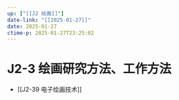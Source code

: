 ```yaml
---
up: ["[[J2 绘画]]"]
date-link: "[[2025-01-27]]"
date: 2025-01-27
ctime-p: 2025-01-27T23:25:02
---
```


# J2-3 绘画研究方法、工作方法

- [[J2-39 电子绘画技术]]

